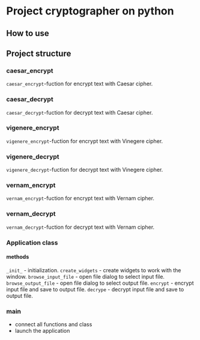 # Project cryptographer on python

## How to use

## Project structure

### caesar_encrypt
`caesar_encrypt`-fuction for encrypt text with Caesar cipher. 
### caesar_decrypt
`caesar_decrypt`-fuction for decrypt text with Caesar cipher.

### vigenere_encrypt
`vigenere_encrypt`-fuction for encrypt text with Vinegere cipher.


### vigenere_decrypt
`vigenere_decrypt`-fuction for decrypt text with Vinegere cipher.


### vernam_encrypt
`vernam_encrypt`-fuction for encrypt text with Vernam cipher.


### vernam_decrypt
`vernam_decrypt`-fuction for decrypt text with Vernam cipher.


### Application class
#### methods
`_init_` - initialization.
`create_widgets` - create widgets to work with the window.
`browse_input_file` - open file dialog to select input file.
`browse_output_file` - open file dialog to select output file.
`encrypt` - encrypt input file and save to output file.
`decrype` - decrypt input file and save to output file.

### main
* connect all functions and class
* launch the application

